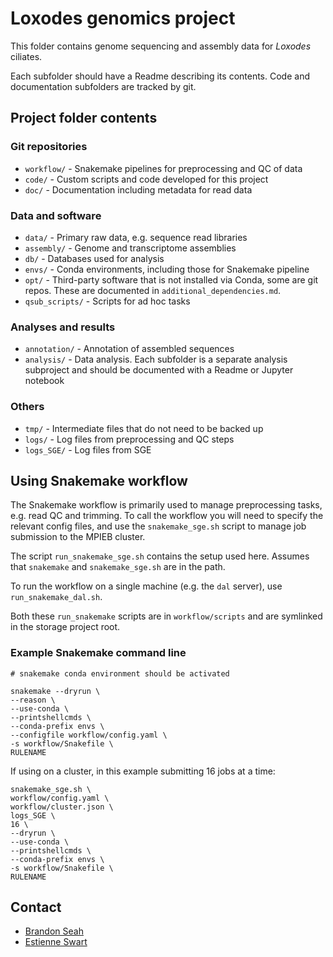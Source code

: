 # Loxodes genomics project

This folder contains genome sequencing and assembly data for _Loxodes_ ciliates.

Each subfolder should have a Readme describing its contents. Code and
documentation subfolders are tracked by git.

## Project folder contents

### Git repositories
 * `workflow/` - Snakemake pipelines for preprocessing and QC of data
 * `code/` - Custom scripts and code developed for this project
 * `doc/` - Documentation including metadata for read data

### Data and software
 * `data/` - Primary raw data, e.g. sequence read libraries
 * `assembly/` - Genome and transcriptome assemblies
 * `db/` - Databases used for analysis
 * `envs/` - Conda environments, including those for Snakemake pipeline
 * `opt/` - Third-party software that is not installed via Conda, some are git
            repos. These are documented in `additional_dependencies.md`.
 * `qsub_scripts/` - Scripts for ad hoc tasks

### Analyses and results
 * `annotation/` - Annotation of assembled sequences
 * `analysis/` - Data analysis. Each subfolder is a separate analysis subproject
    and should be documented with a Readme or Jupyter notebook

### Others
 * `tmp/` - Intermediate files that do not need to be backed up
 * `logs/` - Log files from preprocessing and QC steps
 * `logs_SGE/` - Log files from SGE

## Using Snakemake workflow

The Snakemake workflow is primarily used to manage preprocessing tasks, e.g.
read QC and trimming. To call the workflow you will need to specify the relevant
config files, and use the `snakemake_sge.sh` script to manage job submission to
the MPIEB cluster. 

The script `run_snakemake_sge.sh` contains the setup used here. Assumes that
`snakemake` and `snakemake_sge.sh` are in the path.

To run the workflow on a single machine (e.g. the `dal` server), use
`run_snakemake_dal.sh`.

Both these `run_snakemake` scripts are in `workflow/scripts` and are symlinked
in the storage project root.

### Example Snakemake command line

```
# snakemake conda environment should be activated

snakemake --dryrun \
--reason \
--use-conda \
--printshellcmds \
--conda-prefix envs \
--configfile workflow/config.yaml \
-s workflow/Snakefile \
RULENAME
```

If using on a cluster, in this example submitting 16 jobs at a time:

```
snakemake_sge.sh \
workflow/config.yaml \
workflow/cluster.json \
logs_SGE \
16 \
--dryrun \
--use-conda \
--printshellcmds \
--conda-prefix envs \
-s workflow/Snakefile \
RULENAME
```


## Contact

 * [Brandon Seah](mailto:kb.seah@tuebingen.mpg.de)
 * [Estienne Swart](mailto:estienne.swart@tuebingen.mpg.de)
